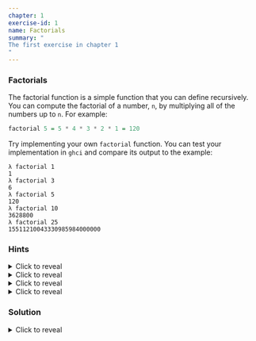 ```yaml
---
chapter: 1
exercise-id: 1
name: Factorials
summary: "
The first exercise in chapter 1
"
---
```


### Factorials

The factorial function is a simple function that you can define
recursively. You can compute the factorial of a number, `n`, by
multiplying all of the numbers up to `n`. For example:

```haskell
factorial 5 = 5 * 4 * 3 * 2 * 1 = 120
```

Try implementing your own `factorial` function. You can
test your implementation in `ghci` and compare its output to the example:

```
λ factorial 1
1
λ factorial 3
6
λ factorial 5
120
λ factorial 10
3628800
λ factorial 25
15511210043330985984000000
```

### Hints
<div class="hints">

<details>
<summary>Click to reveal</summary>
Remember that a recursive function needs both a _base case_ that tells the
function to stop calling itself, and a _recursive case_ where the function calls
itself with a smaller value.

The _base case_ for your factorial function is when the number you are
calculating is less than, or equal to, one.
</details>

<details>
<summary>Click to reveal</summary>
In the _recursive case_ of your function, you need to multiply the current
number by the _next smallest factorial_.
</details>

<details>
<summary>Click to reveal</summary>
You can solve this problem using either `if` expressions or _guards_
</details>

<details>
<summary>Click to reveal</summary>
Imagine that we'd use parentheses in the `factorial` example. We might have
written it like this:

```haskell
factorial 5 = 5 * (4 * (3 * (2 * 1)))
```

Think about what function would represent the value inside of each set of
parentheses.
</details>
</div>

### Solution

<div class="solution">
<details>
<summary>Click to reveal</summary>
You can implement this function using either an `if` expression or a
guard. We'll look at both solutions, starting with the solution that uses an
`if` expression.

The first thing we need to do is write our function and define our base
case. We'll leave the rest of the function undefined for the moment:

```haskell
factorial n =
  if n <= 1
  then 1
  else undefined
```

Technically speaking, *factorial* is only defined for positive numbers. We
haven't yet learned how to prevent users from passing in negative numbers, so
we'll fall back to defensive programming practices and just check for any number
less than or equal to one. If our number is small enough, we'll return the
smallest factorial number: one.

What about for a larger factorial? In that case we need to multiply the current
number by the _next smallest_ factorial. What's the value of the next smallest
factorial? We can find it out using the `factorial` function:

```haskell
factorial n =
  if n <= 1
  then 1
  else n * factorial (n - 1)
```

As you can see in this example, the "next smallest factorial" is our recursive
call to `factorial` with the next smallest value, `n - 1`.

If you prefer guards, you'll notice that the implementation with them is nearly
identical:

```haskell
factorial n
  | n <= 1 = 1
  | otherwise = n * factorial (n - 1)
```
</details>
</div>
